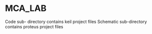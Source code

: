 # MCA_LAB

Code sub- directory contains keil project files 
Schematic sub-directory contains proteus project files
